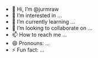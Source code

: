 - 👋 Hi, I’m @jurmraw
- 👀 I’m interested in ...
- 🌱 I’m currently learning ...
- 💞️ I’m looking to collaborate on ...
- 📫 How to reach me ...
- 😄 Pronouns: ...
- ⚡ Fun fact: ...

<!---
jurmraw/jurmraw is a ✨ special ✨ repository because its `README.md` (this file) appears on your GitHub profile.
You can click the Preview link to take a look at your changes.
--->
